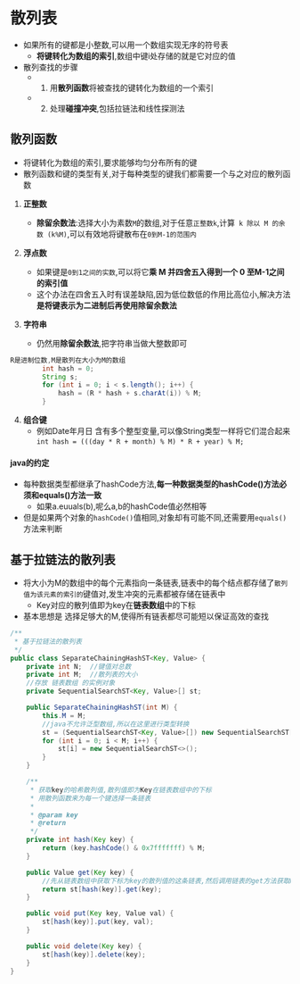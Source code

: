 # 散列表
* 如果所有的键都是小整数,可以用一个数组实现无序的符号表
    * **将键转化为数组的索引**,数组中键i处存储的就是它对应的值
* 散列查找的步骤
    * 1. 用**散列函数**将被查找的键转化为数组的一个索引 
    * 2. 处理**碰撞冲突**,包括拉链法和线性探测法

## 散列函数
* 将键转化为数组的索引,要求能够均匀分布所有的键
* 散列函数和键的类型有关,对于每种类型的键我们都需要一个与之对应的散列函数

1. **正整数**
    * **除留余数法**:选择大小为素数`M`的数组,对于任意`正整数k`,计算` k 除以 M 的余数 (k%M)`,可以有效地将键散布在`0到M-1的范围内`
2. **浮点数**
    * 如果键是`0到1之间的实数`,可以将它**乘 M 并四舍五入得到一个 0 至M-1之间的索引值**
    * 这个办法在四舍五入时有误差缺陷,因为低位数低的作用比高位小,解决方法**是将键表示为二进制后再使用除留余数法**

3. **字符串**
    * 仍然用**除留余数法**,把字符串当做大整数即可

```java
R是进制位数,M是散列在大小为M的数组
        int hash = 0;
        String s;
        for (int i = 0; i < s.length(); i++) {
            hash = (R * hash + s.charAt(i)) % M;
        }
```

4. **组合键**
    * 例如Date年月日 含有多个整型变量,可以像String类型一样将它们混合起来
    `int hash = (((day * R + month) % M) * R + year) % M;`

#### java的约定
* 每种数据类型都继承了hashCode方法,**每一种数据类型的hashCode()方法必须和equals()方法一致**
    * 如果a.euuals(b),呢么a,b的hashCode值必然相等
* 但是如果两个对象的`hashCode()`值相同,对象却有可能不同,还需要用`equals()`方法来判断

## 基于拉链法的散列表
* 将大小为M的数组中的每个元素指向一条链表,链表中的每个结点都存储了`散列值为该元素的索引的`键值对,发生冲突的元素都被存储在链表中
    * Key对应的散列值即为key在**链表数组**中的下标
* 基本思想是 选择足够大的M,使得所有链表都尽可能短以保证高效的查找

```java
/**
 * 基于拉链法的散列表
 */
public class SeparateChainingHashST<Key, Value> {
    private int N;  //键值对总数
    private int M;  //散列表的大小
    //存放 链表数组 的实例对象
    private SequentialSearchST<Key, Value>[] st;

    public SeparateChainingHashST(int M) {
        this.M = M;
        //java不允许泛型数组,所以在这里进行类型转换
        st = (SequentialSearchST<Key, Value>[]) new SequentialSearchST[M];
        for (int i = 0; i < M; i++) {
            st[i] = new SequentialSearchST<>();
        }
    }

    /**
     * 获取key的哈希散列值,散列值即为Key在链表数组中的下标
     * 用散列函数来为每一个键选择一条链表
     *
     * @param key
     * @return
     */
    private int hash(Key key) {
        return (key.hashCode() & 0x7fffffff) % M;
    }

    public Value get(Key key) {
        //先从链表数组中获取下标为key的散列值的这条链表,然后调用链表的get方法获取Key的Value
        return st[hash(key)].get(key);
    }

    public void put(Key key, Value val) {
        st[hash(key)].put(key, val);
    }

    public void delete(Key key) {
        st[hash(key)].delete(key);
    }
}

```